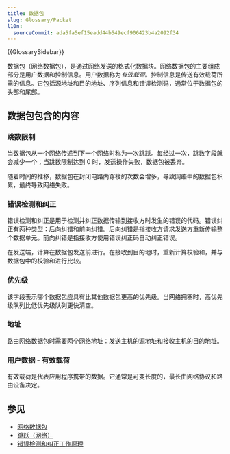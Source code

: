 ```yaml
---
title: 数据包
slug: Glossary/Packet
l10n:
  sourceCommit: ada5fa5ef15eadd44b549ecf906423b4a2092f34
---
```


{{GlossarySidebar}}

数据包（网络数据包），是通过网络发送的格式化数据块。网络数据包的主要组成部分是用户数据和控制信息。用户数据称为*有效载荷*。控制信息是传送有效载荷所需的信息。它包括源地址和目的地址、序列信息和错误检测码，通常位于数据包的头部和尾部。

## 数据包包含的内容

### 跳数限制

当数据包从一个网络传递到下一个网络时称为一次跳跃。每经过一次，跳数字段就会减少一个；当跳数限制达到 0 时，发送操作失败，数据包被丢弃。

随着时间的推移，数据包在封闭电路内穿梭的次数会增多，导致网络中的数据包积累，最终导致网络失败。

### 错误检测和纠正

错误检测和纠正是用于检测并纠正数据传输到接收方时发生的错误的代码。错误纠正有两种类型：后向纠错和前向纠错。后向纠错是指接收方请求发送方重新传输整个数据单元。前向纠错是指接收方使用错误纠正码自动纠正错误。

在发送端，计算在数据包发送前进行。在接收到目的地时，重新计算校验和，并与数据包中的校验和进行比较。

### 优先级

该字段表示哪个数据包应具有比其他数据包更高的优先级。当网络拥塞时，高优先级队列比低优先级队列更快清空。

### 地址

路由网络数据包时需要两个网络地址：发送主机的源地址和接收主机的目的地址。

### 用户数据 - 有效载荷

有效载荷是代表应用程序携带的数据。它通常是可变长度的，最长由网络协议和路由设备决定。

## 参见

- [网络数据包](https://zh.wikipedia.org/wiki/網路封包)
- [跳跃（网络）](<https://en.wikipedia.org/wiki/Hop_(networking)>)
- [错误检测和纠正工作原理](https://www.techradar.com/news/computing/how-error-detection-and-correction-works-1080736)
